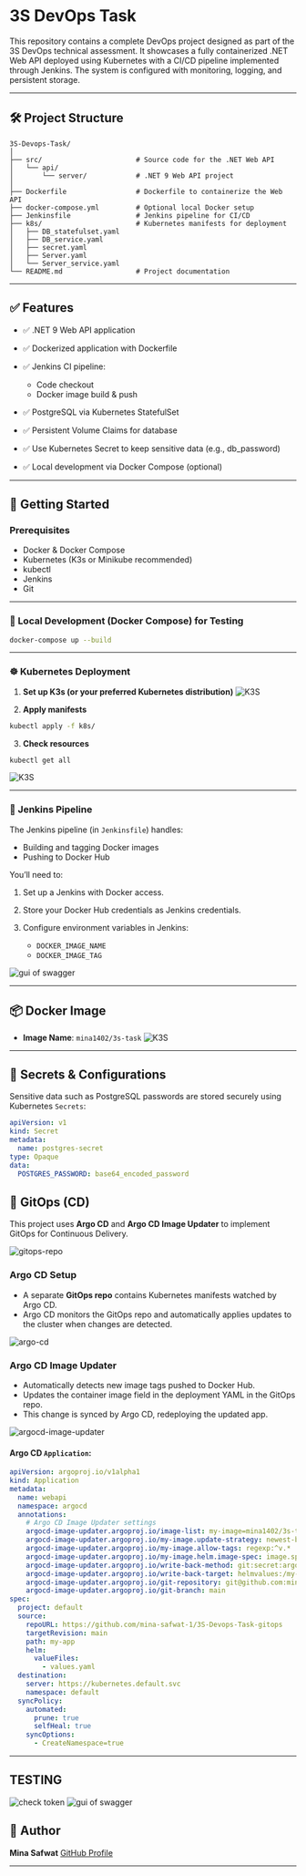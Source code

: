 

# 3S DevOps Task

This repository contains a complete DevOps project designed as part of the 3S DevOps technical assessment. It showcases a fully containerized .NET Web API deployed using Kubernetes with a CI/CD pipeline implemented through Jenkins. The system is configured with monitoring, logging, and persistent storage.

---

## 🛠️ Project Structure

```
3S-Devops-Task/
│
├── src/                       # Source code for the .NET Web API
│   └── api/
│       └── server/            # .NET 9 Web API project
│
├── Dockerfile                 # Dockerfile to containerize the Web API
├── docker-compose.yml         # Optional local Docker setup
├── Jenkinsfile                # Jenkins pipeline for CI/CD
├── k8s/                       # Kubernetes manifests for deployment
│   ├── DB_statefulset.yaml
│   ├── DB_service.yaml
│   ├── secret.yaml
│   ├── Server.yaml
│   └── Server_service.yaml
└── README.md                  # Project documentation
```

---

## ✅ Features

* ✅ .NET 9 Web API application
* ✅ Dockerized application with Dockerfile
* ✅ Jenkins CI pipeline:

  * Code checkout
  * Docker image build & push

* ✅ PostgreSQL via Kubernetes StatefulSet
* ✅ Persistent Volume Claims for database
* ✅ Use Kubernetes Secret to keep sensitive data (e.g., db_password)
* ✅ Local development via Docker Compose (optional)

---

## 🚀 Getting Started

### Prerequisites

* Docker & Docker Compose
* Kubernetes (K3s or Minikube recommended)
* kubectl
* Jenkins
* Git

---

### 🧪 Local Development (Docker Compose) for Testing

```bash
docker-compose up --build
```

---

### ☸️ Kubernetes Deployment

1. **Set up K3s (or your preferred Kubernetes distribution)**
![K3S](screenshots/k3s.png)


2. **Apply manifests**

```bash
kubectl apply -f k8s/
```

3. **Check resources**

```bash
kubectl get all
```
![K3S](screenshots/k8s-resources.png)

---

### 🐳 Jenkins Pipeline

The Jenkins pipeline (in `Jenkinsfile`) handles:

* Building and tagging Docker images
* Pushing to Docker Hub

You’ll need to:

1. Set up a Jenkins with Docker access.
2. Store your Docker Hub credentials as Jenkins credentials.
3. Configure environment variables in Jenkins:

   * `DOCKER_IMAGE_NAME`
   * `DOCKER_IMAGE_TAG`

![gui of swagger](screenshots/jenkins_pipeline.png)

---

## 📦 Docker Image

* **Image Name**: `mina1402/3s-task`
![K3S](screenshots/dockerhub.png)




---

## 🔐 Secrets & Configurations

Sensitive data such as PostgreSQL passwords are stored securely using Kubernetes `Secrets`:

```yaml
apiVersion: v1
kind: Secret
metadata:
  name: postgres-secret
type: Opaque
data:
  POSTGRES_PASSWORD: base64_encoded_password
```

## 🚀 GitOps (CD)

This project uses **Argo CD** and **Argo CD Image Updater** to implement GitOps for Continuous Delivery.

![gitops-repo](screenshots/gitops-repo.png)


### Argo CD Setup

* A separate **GitOps repo** contains Kubernetes manifests watched by Argo CD.
* Argo CD monitors the GitOps repo and automatically applies updates to the cluster when changes are detected.

![argo-cd](screenshots/argocd.png)

### Argo CD Image Updater

* Automatically detects new image tags pushed to Docker Hub.
* Updates the container image field in the deployment YAML in the GitOps repo.
* This change is synced by Argo CD, redeploying the updated app.

![argocd-image-updater](screenshots/argocd-image-updater.png)

#### Argo CD `Application`:

```yaml
apiVersion: argoproj.io/v1alpha1
kind: Application
metadata:
  name: webapi
  namespace: argocd
  annotations:
    # Argo CD Image Updater settings
    argocd-image-updater.argoproj.io/image-list: my-image=mina1402/3s-task
    argocd-image-updater.argoproj.io/my-image.update-strategy: newest-build
    argocd-image-updater.argoproj.io/my-image.allow-tags: regexp:^v.*
    argocd-image-updater.argoproj.io/my-image.helm.image-spec: image.spec
    argocd-image-updater.argoproj.io/write-back-method: git:secret:argocd/git-creds
    argocd-image-updater.argoproj.io/write-back-target: helmvalues:/my-app/values.yaml
    argocd-image-updater.argoproj.io/git-repository: git@github.com:mina-safwat-1/3S-Devops-Task-gitops.git
    argocd-image-updater.argoproj.io/git-branch: main
spec:
  project: default
  source:
    repoURL: https://github.com/mina-safwat-1/3S-Devops-Task-gitops
    targetRevision: main
    path: my-app
    helm:
      valueFiles:
        - values.yaml
  destination:
    server: https://kubernetes.default.svc
    namespace: default
  syncPolicy:
    automated:
      prune: true
      selfHeal: true
    syncOptions:
      - CreateNamespace=true

```


---

## TESTING
![check token](screenshots/k8s-resources.png)
![gui of swagger](screenshots/gui.png)


## 🙌 Author

**Mina Safwat**
[GitHub Profile](https://github.com/mina-safwat-1)

---


